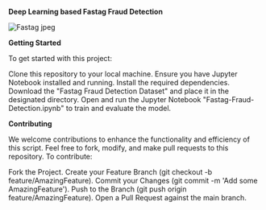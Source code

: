 **Deep Learning based Fastag Fraud Detection**

![Fastag jpeg](https://github.com/prathamakkewar77/Fastag-Fraud-Detection/assets/116289655/cf763645-ed39-458e-a726-898834430892)

**Getting Started**

To get started with this project:

Clone this repository to your local machine.
Ensure you have Jupyter Notebook installed and running.
Install the required dependencies.
Download the "Fastag Fraud Detection Dataset" and place it in the designated directory.
Open and run the Jupyter Notebook "Fastag-Fraud-Detection.ipynb" to train and evaluate the model.

**Contributing**

We welcome contributions to enhance the functionality and efficiency of this script. Feel free to fork, modify, and make pull requests to this repository. To contribute:

Fork the Project.
Create your Feature Branch (git checkout -b feature/AmazingFeature).
Commit your Changes (git commit -m 'Add some AmazingFeature').
Push to the Branch (git push origin feature/AmazingFeature).
Open a Pull Request against the main branch.

